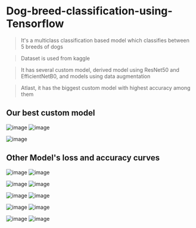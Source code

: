 # Dog-breed-classification-using-Tensorflow

> It's a multiclass classification based model which classifies between 5 breeds of dogs
 
> Dataset is used from kaggle

> It has several custom model, derived model using ResNet50 and EfficientNetB0, and models using data augmentation

> Atlast, it has the biggest custom model with highest accuracy among them

## Our best custom model

![image](https://github.com/user-attachments/assets/f99cb03f-ba38-4a6b-9d0c-a6e23cb17116)
![image](https://github.com/user-attachments/assets/ae92c408-dcbb-4261-809c-90bb200a54b4)

![image](https://github.com/user-attachments/assets/9dca4849-bb1d-4953-bcc5-3c49abbbed6c)


## Other Model's loss and accuracy curves

![image](https://github.com/user-attachments/assets/bfc230c7-732d-4ab8-b049-fa4443133a40)
![image](https://github.com/user-attachments/assets/301d10f1-5aa4-4862-9a27-8a46e70c64f7)


![image](https://github.com/user-attachments/assets/d9d4cd6c-2146-4da7-9440-89303a1e7d94)
![image](https://github.com/user-attachments/assets/e9f4ccf5-7107-4f95-9a87-a8f1670d0256)


![image](https://github.com/user-attachments/assets/472db571-52a1-4744-86c0-19b469d42f6b)
![image](https://github.com/user-attachments/assets/478286ee-6cfb-4297-9c10-084182d5f337)


![image](https://github.com/user-attachments/assets/3011c7eb-2f52-432f-b249-983a0834d108)
![image](https://github.com/user-attachments/assets/b3e56686-fd24-459e-ab79-70bf058733e0)


![image](https://github.com/user-attachments/assets/c4df7f60-337a-4fa2-aa21-6a4b94ce39f8)
![image](https://github.com/user-attachments/assets/107f03ab-fc2b-4efb-ab96-e7afcccdf258)





